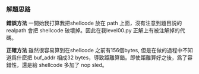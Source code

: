 ### 解題思路

**錯誤方法**
一開始我打算我把shellcode 放在 path 上面，沒有注意到題目説的realpath 會把 shellcode 破壞掉。因此在我level00.py 正解上有被注解掉的代碼。

**正確方法**
雖然很容易算到在shellcode 之前有156個bytes, 但是在做的過程中不知道爲什麽把 buf_addr 相成32 bytes，導致距離算錯。即使距離算好之後，爲了容錯性，還是給 shellcode 多加了 nop sled。